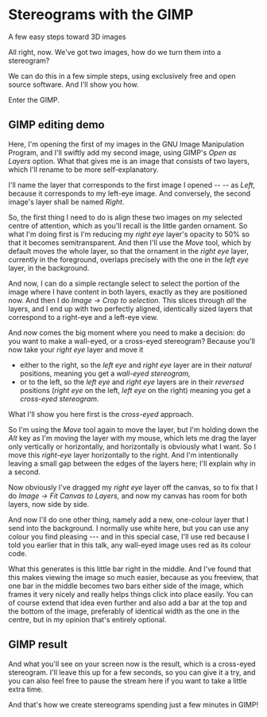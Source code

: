 # Stereograms with the GIMP
A few easy steps toward 3D images

<!-- Note -->
All right, now. We've got two images, how do we turn them into a
stereogram?

We can do this in a few simple steps, using exclusively free and open
source software. And I'll show you how. 

Enter the GIMP.


<!-- .slide: data-background-iframe="https://www.youtube.com/embed/sVQqrqJWPZs?enablejsapi=1&modestbranding=1&rel=0&loop=1&playlist=sVQqrqJWPZs" data-autoplay data-timing="280" -->
## GIMP editing demo <!-- .element class="hidden" -->

<!-- Note -->
Here, I'm opening the first of my images in the GNU Image Manipulation
Program, and I'll swiftly add my second image, using GIMP's *Open as
Layers* option. What that gives me is an image that consists of two
layers, which I'll rename to be more self-explanatory.

I'll name the layer that corresponds to the first image I opened -- --
as *Left*, because it corresponds to my left-eye image. And
conversely, the second image's layer shall be named *Right*.

So, the first thing I need to do is align these two images on my
selected centre of attention, which as you'll recall is the little
garden ornament.  So what I'm doing first is I'm reducing my *right
eye* layer's opacity to 50% so that it becomes semitransparent. And
then I'll use the *Move* tool, which by default moves the whole layer,
so that the ornament in the *right eye* layer, currently in the
foreground, overlaps precisely with the one in the *left eye* layer,
in the background.

And now, I can do a simple rectangle select to select the portion of
the image where I have content in both layers, exactly as they are
positioned now. And then I do *Image → Crop to selection.* This slices
through *all* the layers, and I end up with two perfectly aligned,
identically sized layers that correspond to a right-eye and a left-eye
view.

And *now* comes the big moment where you need to make a decision: do
you want to make a wall-eyed, or a cross-eyed stereogram? Because
you'll now take your *right eye* layer and move it

* either to the right, so the *left eye* and *right eye* layer are in
  their *natural* positions, meaning you get a *wall-eyed stereogram,*
* or to the left, so the *left eye* and *right eye* layers are in
  their *reversed* positions (*right eye* on the left, *left eye* on
  the right) meaning you get a *cross-eyed stereogram.*

What I'll show you here first is the *cross-eyed* approach. 

So I'm using the *Move* tool again to move the layer, but I'm holding
down the *Alt* key as I'm moving the layer with my mouse, which lets
me drag the layer only vertically or horizontally, and horizontally is
obviously what I want. So I move this *right-eye* layer horizontally
to the right. And I'm intentionally leaving a small gap between the
edges of the layers here; I'll explain why in a second.

Now obviously I've dragged my *right eye* layer off the canvas, so to
fix that I do *Image → Fit Canvas to Layers,* and now my canvas has
room for both layers, now side by side.

And now I'll do one other thing, namely add a new, one-colour layer
that I send into the background. I normally use white here, but you
can use any colour you find pleasing --- and in this special case,
I'll use red because I told you earlier that in this talk, any
wall-eyed image uses red as its colour code.

What this generates is this little bar right in the middle. And I've
found that this makes viewing the image so much easier, because as you
freeview, that one bar in the middle becomes two bars either side of
the image, which frames it very nicely and really helps things click
into place easily. You can of course extend that idea even further and
also add a bar at the top and the bottom of the image, preferably of
identical width as the one in the centre, but in my opinion that's
entirely optional.


<!-- .slide: data-background-image="images/ornament.jpg" data-timing="60" data-background-size="contain" -->
## GIMP result <!-- .element class="hidden" -->

<!-- Note -->
And what you'll see on your screen now is the result, which is a
cross-eyed stereogram. I'll leave this up for a few seconds, so you
can give it a try, and you can also feel free to pause the stream here
if you want to take a little extra time.

And that's how we create stereograms spending just a few minutes in
GIMP!
